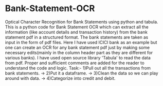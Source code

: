 # Bank-Statement-OCR
Optical Character Recognition for Bank Statements using python and tabula.  
This is a python code for Bank Statement OCR which can extract all the information (like account details and transaction history) from the bank statement pdf in a structured format. 
The bank statements are taken as input in the form of pdf files. 
Here I have used ICICI bank as an example but one can create an OCR for any bank statement pdf just by making some necessary edits(mainly in the column header part as they are different for various banks).
I have used open source library 'Tabula' to read the data from pdf. 
Proper and sufficient comments are added for the reader to understand the code and logic.
Task:-
1)Pull out all the transactions from bank statements. -> 
2)Put it a dataframe. -> 
3)Clean the data so we can play around with data. ->
4)Categorize into credit and debit.
